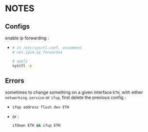 # NOTES

## Configs

enable ip forwarding :
*	```bash
	# in /etc/sysctl.conf, uncomment
	# net.ipv4.ip_forward=1

	# apply
	sysctl -p
	```

## Errors

sometimes to change something on a given interface `ETH`, with either `networking.service` or `ifup`, first delete the previous config :
*	```bash
	ifup address flush dev ETH
	```
*	or :
	```bash
	ifdown ETH && ifup ETH
	```
